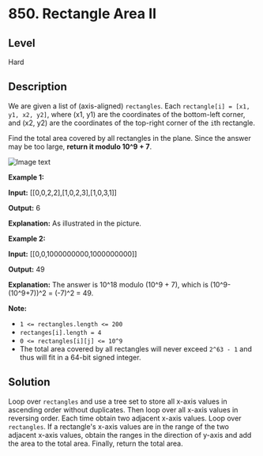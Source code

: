 # 850. Rectangle Area II
## Level
Hard

## Description
We are given a list of (axis-aligned) `rectangles`. Each `rectangle[i] = [x1, y1, x2, y2]`, where (x1, y1) are the coordinates of the bottom-left corner, and (x2, y2) are the coordinates of the top-right corner of the `i`th rectangle.

Find the total area covered by all rectangles in the plane. Since the answer may be too large, **return it modulo 10^9 + 7**.

![Image text](https://s3-lc-upload.s3.amazonaws.com/uploads/2018/06/06/rectangle_area_ii_pic.png)

**Example 1:**

**Input:** [[0,0,2,2],[1,0,2,3],[1,0,3,1]]

**Output:** 6

**Explanation:** As illustrated in the picture.

**Example 2:**

**Input:** [[0,0,1000000000,1000000000]]

**Output:** 49

**Explanation:** The answer is 10^18 modulo (10^9 + 7), which is (10^9-(10^9+7))^2 = (-7)^2 = 49.

**Note:**

* `1 <= rectangles.length <= 200`
* `rectanges[i].length = 4`
* `0 <= rectangles[i][j] <= 10^9`
* The total area covered by all rectangles will never exceed `2^63 - 1` and thus will fit in a 64-bit signed integer.

## Solution
Loop over `rectangles` and use a tree set to store all x-axis values in ascending order without duplicates. Then loop over all x-axis values in reversing order. Each time obtain two adjacent x-axis values. Loop over `rectangles`. If a rectangle's x-axis values are in the range of the two adjacent x-axis values, obtain the ranges in the direction of y-axis and add the area to the total area. Finally, return the total area.

